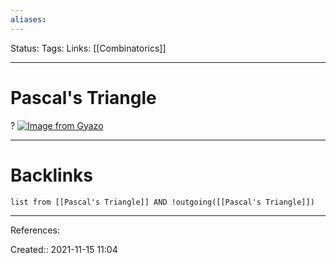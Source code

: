```yaml
---
aliases:
---
```

Status:
Tags:
Links: [[Combinatorics]]
___

# Pascal's Triangle
?
[![Image from Gyazo](https://i.gyazo.com/5aeadeff0eb8703b14c667092aa050e6.png)](https://gyazo.com/5aeadeff0eb8703b14c667092aa050e6)

___

# Backlinks
```dataview
list from [[Pascal's Triangle]] AND !outgoing([[Pascal's Triangle]])
```
___
References:

Created:: 2021-11-15 11:04
